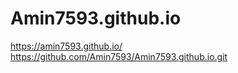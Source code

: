 # Amin7593.github.io
https://amin7593.github.io/
https://github.com/Amin7593/Amin7593.github.io.git
